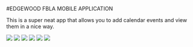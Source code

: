 #EDGEWOOD FBLA MOBILE APPLICATION

This is a super neat app that allows you to add calendar events and view them in a nice way.

![](images/weekkkk.png)
![](images/AddBlank.png)
![](images/basicScreen.png)
![](images/oneDay.png)
![](images/trains.png)
![](images/trainsAdded.png)
